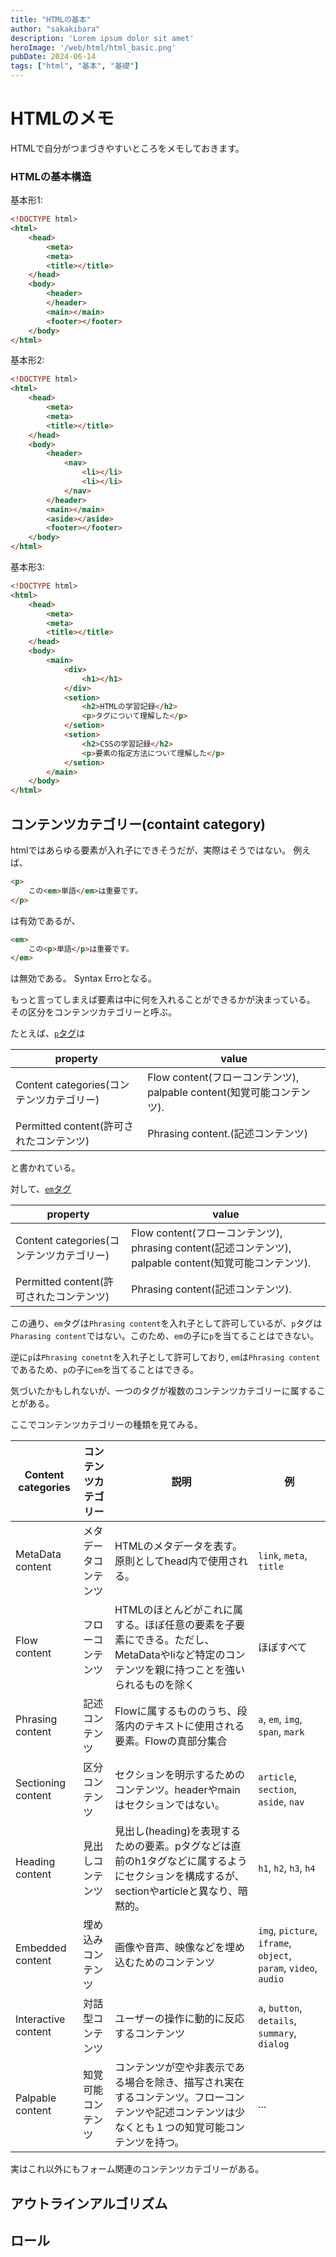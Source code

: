 ```yaml
---
title: "HTMLの基本"
author: "sakakibara"
description: 'Lorem ipsum dolor sit amet'
heroImage: '/web/html/html_basic.png'
pubDate: 2024-06-14
tags: ["html", "基本", "基礎"]
---
```


# HTMLのメモ
HTMLで自分がつまづきやすいところをメモしておきます。

### HTMLの基本構造

基本形1:
```html
<!DOCTYPE html>
<html>
    <head>
        <meta>
        <meta>
        <title></title>
    </head>
    <body>
        <header>
        </header>
        <main></main>
        <footer></footer>
    </body>
</html>
```

基本形2:
```html
<!DOCTYPE html>
<html>
    <head>
        <meta>
        <meta>
        <title></title>
    </head>
    <body>
        <header>
            <nav>
                <li></li>
                <li></li>
            </nav>
        </header>
        <main></main>
        <aside></aside>
        <footer></footer>
    </body>
</html>
```

基本形3:
```html
<!DOCTYPE html>
<html>
    <head>
        <meta>
        <meta>
        <title></title>
    </head>
    <body>
        <main>
            <div>
                <h1></h1>
            </div>
            <setion>
                <h2>HTMLの学習記録</h2>
                <p>タグについて理解した</p>
            </setion>
            <setion>
                <h2>CSSの学習記録</h2>
                <p>要素の指定方法について理解した</p>
            </setion>
        </main>
    </body>
</html>
```

## コンテンツカテゴリー(containt category)
htmlではあらゆる要素が入れ子にできそうだが、実際はそうではない。
例えば、
```html
<p>
    この<em>単語</em>は重要です。
</p>
```
は有効であるが、
```html
<em>
    この<p>単語</p>は重要です。
</em>
```
は無効である。
Syntax Erroとなる。

もっと言ってしまえば要素は中に何を入れることができるかが決まっている。
その区分をコンテンツカテゴリーと呼ぶ。

たとえば、[`p`タグ](https://developer.mozilla.org/en-US/docs/Web/HTML/Element/p#technical_summary)は

| property                                 | value                                                                 |
|------------------------------------------|-----------------------------------------------------------------------|
| Content categories(コンテンツカテゴリー) | Flow content(フローコンテンツ), palpable content(知覚可能コンテンツ). |
| Permitted content(許可されたコンテンツ)  | Phrasing content.(記述コンテンツ)                                     |

と書かれている。

対して、[`em`タグ](https://developer.mozilla.org/en-US/docs/Web/HTML/Element/em#technical_summary)

| property                                 | value                                                                 |
|------------------------------------------|-----------------------------------------------------------------------|
| Content categories(コンテンツカテゴリー) | Flow content(フローコンテンツ), phrasing content(記述コンテンツ), palpable content(知覚可能コンテンツ). |
| Permitted content(許可されたコンテンツ)  | Phrasing content(記述コンテンツ).                                                                       |

この通り、`em`タグは`Phrasing content`を入れ子として許可しているが、`p`タグは`Pharasing content`ではない。このため、`em`の子に`p`を当てることはできない。

逆に`p`は`Phrasing conetnt`を入れ子として許可しており, `em`は`Phrasing content`であるため、`p`の子に`em`を当てることはできる。

気づいたかもしれないが、一つのタグが複数のコンテンツカテゴリーに属することがある。

ここでコンテンツカテゴリーの種類を見てみる。

| Content categories  | コンテンツカテゴリー | 説明                                                                                                                                       | 例                                                              |
|---------------------|----------------------|--------------------------------------------------------------------------------------------------------------------------------------------|-----------------------------------------------------------------|
| MetaData content    | メタデータコンテンツ | HTMLのメタデータを表す。原則としてhead内で使用される。                                                                                     | `link`, `meta`, `title`                                         |
| Flow content        | フローコンテンツ     | HTMLのほとんどがこれに属する。ほぼ任意の要素を子要素にできる。ただし、MetaDataやliなど特定のコンテンツを親に持つことを強いられるものを除く | ほぼすべて                                                      |
| Phrasing content    | 記述コンテンツ       | Flowに属するもののうち、段落内のテキストに使用される要素。Flowの真部分集合                                                                 | `a`, `em`, `img`, `span`, `mark`                                |
| Sectioning content  | 区分コンテンツ       | セクションを明示するためのコンテンツ。headerやmainはセクションではない。                                                                   | `article`, `section`, `aside`, `nav`                            |
| Heading content     | 見出しコンテンツ     | 見出し(heading)を表現するための要素。pタグなどは直前のh1タグなどに属するようにセクションを構成するが、sectionやarticleと異なり、暗黙的。   | `h1`, `h2`, `h3`, `h4`                                          |
| Embedded content    | 埋め込みコンテンツ   | 画像や音声、映像などを埋め込むためのコンテンツ                                                                                             | `img`, `picture`, `iframe`, `object`, `param`, `video`, `audio` |
| Interactive content | 対話型コンテンツ     | ユーザーの操作に動的に反応するコンテンツ                                                                                                   | `a`, `button`, `details`, `summary`, `dialog`                   |
| Palpable content    | 知覚可能コンテンツ   | コンテンツが空や非表示である場合を除き、描写され実在するコンテンツ。フローコンテンツや記述コンテンツは少なくとも１つの知覚可能コンテンツを持つ。                                                                                                                                           | ...                           |

実はこれ以外にもフォーム関連のコンテンツカテゴリーがある。

## アウトラインアルゴリズム
## ロール
